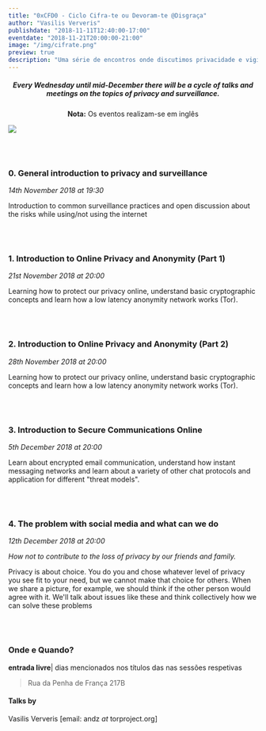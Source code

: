 ```yaml
---
title: "0xCFD0 - Ciclo Cifra-te ou Devoram-te @Disgraça"
author: "Vasilis Ververis"
publishdate: "2018-11-11T12:40:00-17:00"
eventdate: "2018-11-21T20:00:00-21:00"
image: "/img/cifrate.png"
preview: true
description: "Uma série de encontros onde discutimos privacidade e vigilância. Num formato aberto, onde todos são convidados a apresentar as suas opiniões e a contribuir. Os eventos serão realizados em inglês."
---
```


##### <center>**Every Wednesday until mid-December there will be a cycle of talks and meetings on the topics of privacy and surveillance.**

</center>

**<center> Nota:** Os eventos realizam-se em inglês </center>

![](/img/cifrate.png)

<br></br>
### 0. General introduction to privacy and surveillance
*14th November 2018 at 19:30*

Introduction to common surveillance practices and open discussion about the risks while using/not using the internet

<br></br>
### 1.  Introduction to Online Privacy and Anonymity    (Part 1)
*21st November 2018 at 20:00*

Learning how to protect our privacy online, understand basic cryptographic concepts and learn how a low latency anonymity network works (Tor).

<br></br>
### 2. Introduction to Online Privacy and Anonymity    (Part 2)
*28th November 2018 at 20:00*

Learning how to protect our privacy online, understand basic cryptographic concepts and learn how a low latency anonymity network works (Tor).

<br></br>
### 3. Introduction to Secure Communications Online
*5th December 2018 at 20:00*

Learn about encrypted email communication, understand how instant messaging networks and learn about a variety of other chat protocols and application for different "threat models".               

<br></br>
### 4. The problem with social media and what can we do
*12th December 2018 at 20:00*

*How not to contribute to the loss of privacy by our friends and family.*

Privacy is about choice. You do you and chose whatever level of privacy you see fit to your need, but we cannot make that choice for others. When we share a picture, for example, we should think if the other person would agree with it. We'll talk about issues like these and think collectively how we can solve these problems

<br></br>


### Onde e Quando?

**entrada livre**| dias mencionados nos títulos das nas sessões respetivas

> Rua da Penha de França 217B



#### Talks by

Vasilis Ververis [email: andz _at_ torproject.org]
